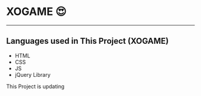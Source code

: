 <h1>XOGAME 😍</h1>

<hr>

<h2>Languages used in This Project (XOGAME)</h2>

<ul>
  
  <li>HTML</h1>
  <li>CSS</li>
  <li>JS</li>
  <li>jQuery Library</li>
  
</ul>

<p>This Project is updating</p>
